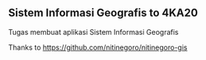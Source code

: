 ## Sistem Informasi Geografis to 4KA20
 
Tugas membuat aplikasi Sistem Informasi Geografis


Thanks to
https://github.com/nitinegoro/nitinegoro-gis

